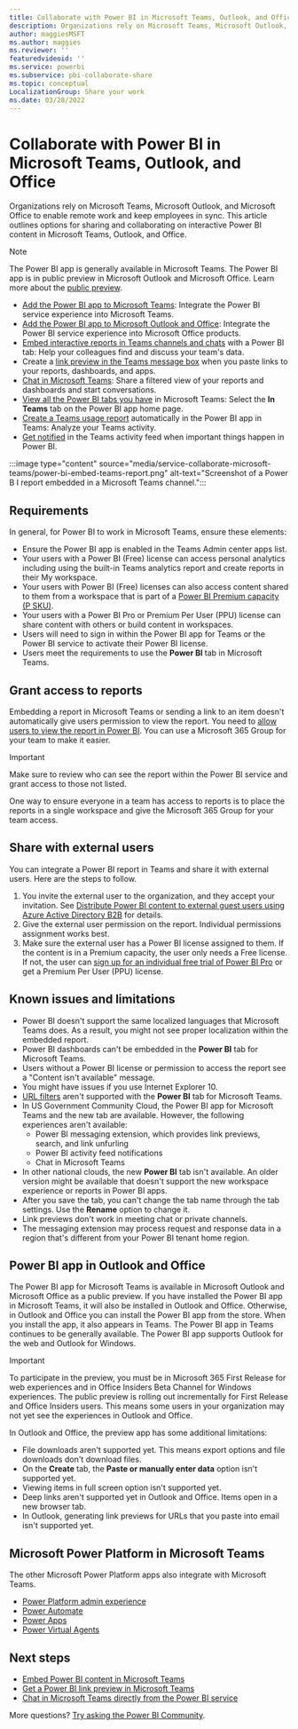 ```yaml
---
title: Collaborate with Power BI in Microsoft Teams, Outlook, and Office
description: Organizations rely on Microsoft Teams, Microsoft Outlook, and Microsoft Office to enable remote work and keep employees in sync. 
author: maggiesMSFT
ms.author: maggies
ms.reviewer: ''
featuredvideoid: ''
ms.service: powerbi
ms.subservice: pbi-collaborate-share
ms.topic: conceptual
LocalizationGroup: Share your work
ms.date: 03/28/2022
---
```


# Collaborate with Power BI in Microsoft Teams, Outlook, and Office

Organizations rely on Microsoft Teams, Microsoft Outlook, and Microsoft Office to enable remote work and keep employees in sync. This article outlines options for sharing and collaborating on interactive Power BI content in Microsoft Teams, Outlook, and Office.

> [!NOTE]
> The Power BI app is generally available in Microsoft Teams. The Power BI app is in public preview in Microsoft Outlook and Microsoft Office. Learn more about the [public preview](#OutlookOffice).

- [Add the Power BI app to Microsoft Teams](service-microsoft-teams-app.md): Integrate the Power BI service experience into Microsoft Teams.
- [Add the Power BI app to Microsoft Outlook and Office](#OutlookOffice): Integrate the Power BI service experience into Microsoft Office products.
- [Embed interactive reports in Teams channels and chats](service-embed-report-microsoft-teams.md) with a Power BI tab: Help your colleagues find and discuss your team's data. 
- Create a [link preview in the Teams message box](service-teams-link-preview.md) when you paste links to your reports, dashboards, and apps.
- [Chat in Microsoft Teams](service-share-report-teams.md): Share a filtered view of your reports and dashboards and start conversations.
- [View all the Power BI tabs you have](service-teams-pivot.md) in Microsoft Teams: Select the **In Teams** tab on the Power BI app home page.
- [Create a Teams usage report](service-teams-analytics.md) automatically in the Power BI app in Teams: Analyze your Teams activity.
- [Get notified](service-teams-notifications.md) in the Teams activity feed when important things happen in Power BI.
 
:::image type="content" source="media/service-collaborate-microsoft-teams/power-bi-embed-teams-report.png" alt-text="Screenshot of a Power B I report embedded in a Microsoft Teams channel.":::

## Requirements

In general, for Power BI to work in Microsoft Teams, ensure these elements:

- Ensure the Power BI app is enabled in the Teams Admin center apps list. 
- Your users with a Power BI (Free) license can access personal analytics including using the built-in Teams analytics report and create reports in their My workspace.
- Your users with Power BI (Free) licenses can also access content shared to them from a workspace that is part of a [Power BI Premium capacity (P SKU)](../enterprise/service-premium-what-is.md).
- Your users with a Power BI Pro or Premium Per User (PPU) license can share content with others or build content in workspaces.
- Users will need to sign in within the Power BI app for Teams or the Power BI service to activate their Power BI license.
- Users meet the requirements to use the **Power BI** tab in Microsoft Teams.

## Grant access to reports

Embedding a report in Microsoft Teams or sending a link to an item doesn't automatically give users permission to view the report. You need to [allow users to view the report in Power BI](service-share-dashboards.md). You can use a Microsoft 365 Group for your team to make it easier.

> [!IMPORTANT]
> Make sure to review who can see the report within the Power BI service and grant access to those not listed.

One way to ensure everyone in a team has access to reports is to place the reports in a single workspace and give the Microsoft 365 Group for your team access.

## Share with external users

You can integrate a Power BI report in Teams and share it with external users. Here are the steps to follow.

1.	You invite the external user to the organization, and they accept your invitation. See [Distribute Power BI content to external guest users using Azure Active Directory B2B](../guidance/whitepaper-azure-b2b-power-bi.md) for details.
2.	Give the external user permission on the report. Individual permissions assignment works best.
3.	Make sure the external user has a Power BI license assigned to them. If the content is in a Premium capacity, the user only needs a Free license. If not, the user can [sign up for an individual free trial of Power BI Pro](../fundamentals/service-self-service-signup-for-power-bi.md#use-self-service-sign-up-to-get-an-individual-power-bi-license) or get a Premium Per User (PPU) license.

## Known issues and limitations

- Power BI doesn't support the same localized languages that Microsoft Teams does. As a result, you might not see proper localization within the embedded report.
- Power BI dashboards can't be embedded in the **Power BI** tab for Microsoft Teams.
- Users without a Power BI license or permission to access the report see a "Content isn't available" message.
- You might have issues if you use Internet Explorer 10. <!--You can look at the [browsers support for Power BI](../fundamentals/power-bi-browsers.md) and for [Microsoft 365](https://products.office.com/office-system-requirements#Browsers-section). -->
- [URL filters](service-url-filters.md) aren't supported with the **Power BI** tab for Microsoft Teams.
- In US Government Community Cloud, the Power BI app for Microsoft Teams and the new tab are available. However, the following experiences aren't available:
    - Power BI messaging extension, which provides link previews, search, and link unfurling
    - Power BI activity feed notifications
    - Chat in Microsoft Teams
- In other national clouds, the new **Power BI** tab isn't available. An older version might be available that doesn't support the new workspace experience or reports in Power BI apps.
- After you save the tab, you can't change the tab name through the tab settings. Use the **Rename** option to change it.
- Link previews don't work in meeting chat or private channels.
- The messaging extension may process request and response data in a region that's different from your Power BI tenant home region.

## <a id="OutlookOffice"></a>Power BI app in Outlook and Office

The Power BI app for Microsoft Teams is available in Microsoft Outlook and Microsoft Office as a public preview. If you have installed the Power BI app in Microsoft Teams, it will also be installed in Outlook and Office. Otherwise, in Outlook and Office you can install the Power BI app from the store. When you install the app, it also appears in Teams. The Power BI app in Teams continues to be generally available. The Power BI app supports Outlook for the web and Outlook for Windows.

> [!IMPORTANT]
> To participate in the preview, you must be in Microsoft 365 First Release for web experiences and in Office Insiders Beta Channel for Windows experiences. 
The public preview is rolling out incrementally for First Release and Office Insiders users. This means some users in your organization may not yet see the experiences in Outlook and Office.

In Outlook and Office, the preview app has some additional limitations:
- File downloads aren't supported yet. This means export options and file downloads don't download files. 
- On the **Create** tab, the **Paste or manually enter data** option isn't supported yet.
- Viewing items in full screen option isn't supported yet.
- Deep links aren't supported yet in Outlook and Office. Items open in a new browser tab.
- In Outlook, generating link previews for URLs that you paste into email isn't supported yet.

## Microsoft Power Platform in Microsoft Teams

The other Microsoft Power Platform apps also integrate with Microsoft Teams.

- [Power Platform admin experience](/power-platform/admin/about-teams-environment)
- [Power Automate](/power-automate/teams/overview)
- [Power Apps](/powerapps/teams/overview)
- [Power Virtual Agents](/power-virtual-agents/)

## Next steps

- [Embed Power BI content in Microsoft Teams](service-embed-report-microsoft-teams.md)
- [Get a Power BI link preview in Microsoft Teams](service-teams-link-preview.md)
- [Chat in Microsoft Teams directly from the Power BI service](service-share-report-teams.md)

More questions? [Try asking the Power BI Community](https://community.powerbi.com/).
